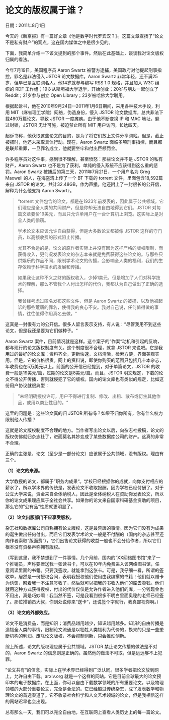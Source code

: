 # 论文的版权属于谁？

日期：2011年8月1日

今天的《新京报》有一篇好文章《他是数字时代罗宾汉？》。这篇文章宣扬了“论文不是私有财产”的观点，这在国内媒体之中是很少见的。

下面，我简单介绍一下该文提到的那个事件。然后在此基础上，谈谈我对论文版权归属的看法。

今年7月19日，美国程序员 Aaron Swartz 被警方逮捕，美国政府对他提起刑事指控，罪名是非法侵入 JSTOR 论文数据库。Aaron Swartz 非常年轻，还不满25岁，但早已是互联网名人。他14岁就参与编写 RSS 1.0 规格，并且加入 W3C 组织的 RDF 工作组；19岁从斯坦福大学退学，开始创业；20岁与朋友一起创立了 Reddit；21岁参与创立 Open Library；23岁被哈佛大学聘用。

根据起诉书，他在2010年9月24日--2011年1月6日期间，采用各种技术手段，利用 MIT（麻省理工学院）网络，伪造身份，侵入 JSTOR 论文数据库，总共非法下载480万篇论文，导致 JSTOR 一度瘫痪。由于他不断变换 IP 和 MAC 地址，躲过封锁，JSTOR 无计可施，被迫禁止所有 MIT 用户访问，长达四天。

起诉书称，他获取这些论文的目的，是为了将它们放上文件分享网站。但是，截止被捕时，他还未采取具体行动。现在，Aaron Swartz 面临多项刑事指控，而且都是联邦重罪，一旦罪名成立，他就要坐牢和付出巨额罚金。

许多程序员对这件事，感到很不理解，甚至愤怒：那些论文并不是 JSTOR 的私有财产，Aaron Swartz 也不是为了获利，单纯的侵入系统不应该得到这么重的惩罚。Aaron Swartz 被捕后的第三天，2011年7月21日，一个用户名为 Greg Maxwell 的人，在海盗湾上传了一个 BT 下载的 torrent 文件，里面包含18,592篇来自 JSTOR 的论文，共计32.48GB，作为声援。他还附上了一封很长的公开信，解释为什么他支持 Aaron Swartz。

> “torrent 文件包含的论文，都是在1923年前发表的，因此属于公共领域。它们理应是全人类的共同财产，但是你却无法自由地得到它们。JSTOR 对每篇文章要价19美元，而且只允许单用户在一台计算机上浏览。这实际上是对全人类的偷窃。
> 
> 学术论文本应该允许自由获得，但是大多数论文都被像 JSTOR 这样的守门员，以高额收费的形式阻止传播。
> 
> 尤其不合适的是，论文的原作者实际上并没有因为这样严格的版权限制，而获得收入，更何况发表论文的杂志本来就是免费获得这些论文的。与那些只供娱乐的作品不同，限制学术论文的传播，会影响全人类的福利，我们的生存依赖于科学技术的发展和传播。
> 
> 如果我让这种不义之财的版权收入，少掉1美元，但是增加了人们对科学技术的理解，那么不管我个人付出怎样的代价，我都认为自己做出了正确的选择。
> 
> 我曾经考虑过匿名发布这些文件，但是 Aaron Swartz 的被捕，以及他被起诉的那些荒唐的罪名，使得我的良心不安。我对自己说，任何值得做的事情，往往值得你用真名去做。"

这真是一封很有力的公开信。很多人留言表示支持，有人说：”尽管我用不到这些论文，但是我还是要为它们做种子。“

Aaron Swartz 案件，目前情况就是这样。这个案子的”作案“动机和引起的反响，都与现行的论文版权制度有关。这个制度很不合理，就拿 JSTOR 来说吧。它是我用过的最好的论文库：资料齐全，更新快速，文档清晰，检索方便，界面美观实用。但是，它的价格很贵。网上的资料说，即使你购买的范围只包括几十本杂志，年收费也在5万美元以上。前面的公开信已经提到，对于单篇论文，JSTOR 的收费一般是19美元/篇，过期的论文是8美元/篇。而且，JSTOR 明文规定，下载的论文不得公开传播，否则就侵犯了它的版权。国内的论文库也有类似的规定，比如这份用户协议就很典型：

> ”未经明确授权许可，用户不得进行复制、修改、出租、散布或衍生其他作品，或用以商业性目的。“

这里的问题是：这些论文真的归 JSTOR 所有吗？如果不归你所有，你有什么权力限制他人传播？

这就是论文版权制度不合理的地方。当作者写出论文以后，向杂志社投稿，论文的版权仿佛就归杂志社了，进而莫名其妙变成了某些数据库公司的财产。这真的非常不合理。

正确的主张是，论文（至少是一部分论文）应该属于公共领域，没有版权。理由有三个。

**（1）论文的来源。**

大学教授的论文，都属于”职务内成果“。学校已经根据你的成就，向你支付相应的薪水了，所以学术界的传统是，发表论文不收取报酬，因为学校已经付酬了。对于公立大学来说，资金来自全体纳税人，因此是全体纳税人在资助你发表论文，所以你的论文成果理应属于全社会共享。如果你的论文来自国家科研基金资助的项目，那么它的”公有品“性质就更明显了。

**（2）论文出版部门不应享受版权。**

杂志社和数据库公司自称拥有论文版权，这是最荒唐的事情。因为它们没有为成果的诞生做出任何付出，而且它们发表学术论文一般是不付酬的（国内的杂志甚至还向作者索取”版面费“），它们出售论文获得的收益一般也不会分给作者，所以它们根本没有资格声称拥有版权。

（写到这里，我不禁想到了一件事情。几个月前，国内的”XX网络图书馆“来了一个推销员，声称要赠送我一张读书卡，可以在10年内免费进入该网络图书馆，任意阅读里面的书籍。只要我签收，就能拿到这张卡。可是，我仔细一看，所谓的签收单，居然是一份授权合同，表明我授权他们使用由我编撰的书籍！他们就以赠卡为诱饵，盼着我一不注意签收了，然后就可以把我的书收入他们的库去卖钱。他们就用这种方式获得授权，付出的代价仅仅是允许作者进入他们的库，一分钱现金也不用出，真是巧妙啊！我当然不签，可是我看到很多不明白里面奥秘的老师已经签了。那位推销员大叔，你到处说你来”送卡“，还说签个字就行，我真鄙视你啊。）

**（3）论文的外部效应。**

论文不是消费品，而是知识；消费品越用越少，知识越用越多。知识的自由传播是造福全人类的事情，限制论文流通是以牺牲人类福利为代价的，换来的只是一些垄断机构的利润。废除论文版权，不会抑制创新，只会推动创新。

综上所述，论文的版权理应属于公共领域。JSTOR 禁止论文传播的做法是不对的，Aaron Swartz 的信念则是正确的。虽然他的做法不可取，但是远远够不上犯罪。

”论文共有“的信念，实际上在学术界已经得到广泛认同。很多学者把论文放到网上，允许自由下载。arxiv.org 就是一个这样的网站。它是目前全球最大的论文预印本的电子数据库。在上面，你可以自由下载数学领域的所有重要论文，以及物理领域的大部分重要论文，完全是合法的。它已经超过传统杂志，成了发表数学和物理论文的首选渠道了。它不收录社会科学和人文艺术领域的论文，但是我相信这样的网站迟早也会出现。

总有那么一天，我们可以完全自由地，在互联网上查看人类历史上的每一篇论文。

